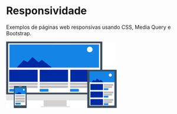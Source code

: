 # Responsividade
<p>Exemplos de páginas web responsivas usando CSS, Media Query e Bootstrap.</p>
<img src="https://github.com/machadowma/responsividade/blob/main/responsividade/responsividade.png" align="left" height="181" width="300" >


